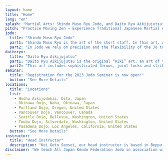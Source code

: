 ```yaml
---
layout: home
title: "Home"
lang: "en"
splash: "Martial Arts: Shindo Muso Ryu Jodo, and Daito Ryu Aikijujutsu"
pitch: "Practice Moving Zen – Experience Traditional Japanese Martial Arts"
jodo:
  title: "Shindo Muso Ryu Jodo"
  part1: "Shindo Muso Ryu is the art of the short staff. In this art, we use a simple short staff against a sword-armed opponent."
  part2: "In Jodo we rely on precision and the flexibility of the Jo to overcome the inherent advantages of a blade wielding opponent."
daitoryu:
  title: "Daito Ryu Aikijujutsu"
  part1: "Daito Ryu Aikijujutsu is the original “Aiki” art, an art of traditional Japanese jujutsu."
  part2: "This art includes sophisticated throws, joint locks and strikes, offering a rich reserve of technical knowledge."
seminar:
  title: "Registration for the 2023 Jodo Seminar is now open!"
  button: "See More Details"
locations:
  title: "Locations"
  list:
    - Hoshu Aikijodokai, Oita, Japan
    - Okinawa Dojo, Naha, Okinawa, Japan
    - Portland Dojo, Oregon, United States
    - Vancouver Dojo, Vancouver, Canada
    - Seattle Dojo, Bellevue, Washington, United States
    - Tonbo Dojo, Silverdale, Washington, United States
    - Pasadena Dojo, Los Angeles, California, United States
  button: "See More Details"
instructor:
  title: "Head Instructor"
  description: "Kei Goto Sensei, our head instructor is based in Beppu City, Japan, and holds the rank of Menkyo in Daito Ryu Aikijujutsu, and was a direct student of Takeda Tokimune Sensei, and holds a 7th dan Kyoshi in Jodo under the All Japan Kendo Federation, and was a direct student of Otofuji Ichizo sensei and Tsuneyuki Ihashi Sensei."
disclaimer: "We teach All Japan Kendo Federation Jodo in association with the All United States Kendo Federation and the Canadian Kendo Federation"
---
```

